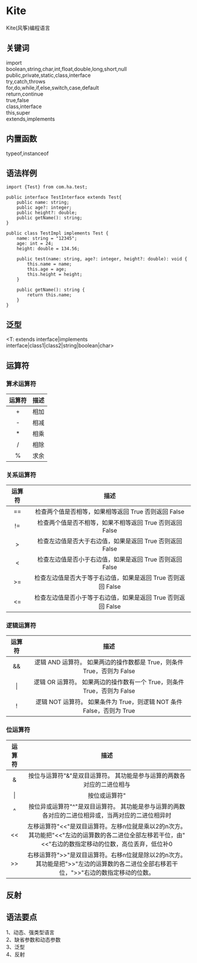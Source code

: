# Kite
Kite(风筝)编程语言
## 关键词
import  
boolean,string,char,int,float,double,long,short,null  
public,private,static,class,interface  
try,catch,throws  
for,do,while,if,else,switch,case,default  
return,continue  
true,false  
class,interface  
this,super  
extends,implements
## 内置函数  
typeof,instanceof  

## 语法样例  
```Kite
import {Test} from com.ha.test;  

public interface TestInterface extends Test{  
    public name: string;  
    public age?: integer;  
    public height?: double;  
    public getName(): string;  
}  

public class TestImpl implements Test {  
    name: string = "12345";  
    age: int = 24;  
    height: double = 134.56;  

    public test(name: string, age?: integer, height?: double): void {  
        this.name = name;  
        this.age = age;  
        this.height = height;  
    }  

    public getName(): string {  
        return this.name;  
    }  
}
```  
## 泛型  
<T: extends interface|implements interface|class1|class2|string|boolean|char>  

## 运算符
### 算术运算符
|运算符|描述|
|:---:|:--:|
|+|相加|
|-|相减|
|*|相乘|
|/|相除|
|%|求余|
### 关系运算符  
|运算符|描述|
|:---:|:--:|
|==|检查两个值是否相等，如果相等返回 True 否则返回 False|
|!=|检查两个值是否不相等，如果不相等返回 True 否则返回 False|
|>|检查左边值是否大于右边值，如果是返回 True 否则返回 False|
|<|检查左边值是否小于右边值，如果是返回 True 否则返回 False|
|>=|检查左边值是否大于等于右边值，如果是返回 True 否则返回 False|
|<=|检查左边值是否小于等于右边值，如果是返回 True 否则返回 False|
### 逻辑运算符
|运算符|描述|
|:---:|:--:|
|&&|逻辑 AND 运算符。 如果两边的操作数都是 True，则条件 True，否则为 False|
|\||逻辑 OR 运算符。 如果两边的操作数有一个 True，则条件 True，否则为 False|
|!|逻辑 NOT 运算符。 如果条件为 True，则逻辑 NOT 条件 False，否则为 True|
### 位运算符
|运算符|描述|
|:---:|:--:|
|&|按位与运算符"&"是双目运算符。 其功能是参与运算的两数各对应的二进位相与|
|\||按位或运算符"|"是双目运算符。 其功能是参与运算的两数各对应的二进位相或|
|^|按位异或运算符"^"是双目运算符。 其功能是参与运算的两数各对应的二进位相异或，当两对应的二进位相异时|
|<<|左移运算符"<<"是双目运算符。左移n位就是乘以2的n次方。 其功能把"<<"左边的运算数的各二进位全部左移若干位，由"<<"右边的数指定移动的位数，高位丢弃，低位补0|
|>>|右移运算符">>"是双目运算符。右移n位就是除以2的n次方。 其功能是把">>"左边的运算数的各二进位全部右移若干位，">>"右边的数指定移动的位数。|

## 反射

## 语法要点  
1、动态、强类型语言  
2、缺省参数和动态参数  
3、泛型  
4、反射  

